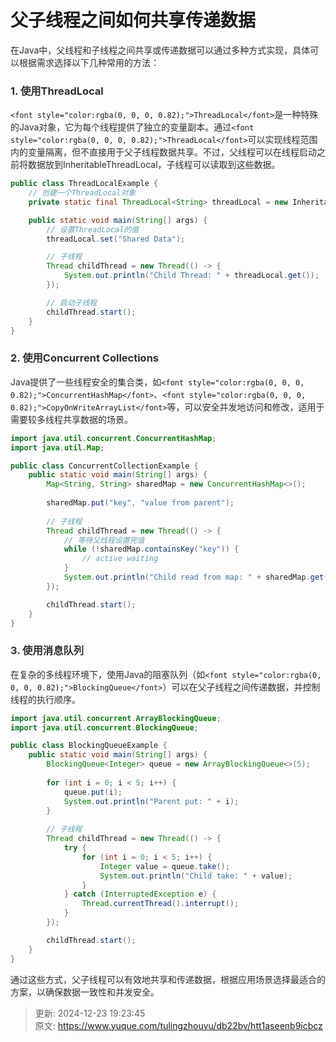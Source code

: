 # 父子线程之间如何共享传递数据

<font style="color:rgba(0, 0, 0, 0.82);">在Java中，父线程和子线程之间共享或传递数据可以通过多种方式实现，具体可以根据需求选择以下几种常用的方法：</font>

### <font style="color:rgba(0, 0, 0, 0.82);">1. 使用ThreadLocal</font>
`<font style="color:rgba(0, 0, 0, 0.82);">ThreadLocal</font>`<font style="color:rgba(0, 0, 0, 0.82);">是一种特殊的Java对象，它为每个线程提供了独立的变量副本。通过</font>`<font style="color:rgba(0, 0, 0, 0.82);">ThreadLocal</font>`<font style="color:rgba(0, 0, 0, 0.82);">可以实现线程范围内的变量隔离，但不直接用于父子线程数据共享。不过，父线程可以在线程启动之前将数据放到InheritableThreadLocal，子线程可以读取到这些数据。</font>

```java
public class ThreadLocalExample {  
    // 创建一个ThreadLocal对象  
    private static final ThreadLocal<String> threadLocal = new InheritableThreadLocal（）;  

    public static void main(String[] args) {  
        // 设置ThreadLocal的值  
        threadLocal.set("Shared Data");  

        // 子线程  
        Thread childThread = new Thread(() -> {  
            System.out.println("Child Thread: " + threadLocal.get());  
        });  

        // 启动子线程  
        childThread.start();  
    }  
}
```

### <font style="color:rgba(0, 0, 0, 0.82);">2. 使用Concurrent Collections</font>
<font style="color:rgba(0, 0, 0, 0.82);">Java提供了一些线程安全的集合类，如</font>`<font style="color:rgba(0, 0, 0, 0.82);">ConcurrentHashMap</font>`<font style="color:rgba(0, 0, 0, 0.82);">、</font>`<font style="color:rgba(0, 0, 0, 0.82);">CopyOnWriteArrayList</font>`<font style="color:rgba(0, 0, 0, 0.82);">等，可以安全并发地访问和修改，适用于需要较多线程共享数据的场景。</font>

```java
import java.util.concurrent.ConcurrentHashMap;  
import java.util.Map;  

public class ConcurrentCollectionExample {  
    public static void main(String[] args) {  
        Map<String, String> sharedMap = new ConcurrentHashMap<>();  
       
        sharedMap.put("key", "value from parent");  
       
        // 子线程  
        Thread childThread = new Thread(() -> {  
            // 等待父线程设置完值  
            while (!sharedMap.containsKey("key")) {  
                // active waiting  
            }  
            System.out.println("Child read from map: " + sharedMap.get("key"));  
        });  

        childThread.start();  
    }  
}
```

### <font style="color:rgba(0, 0, 0, 0.82);">3. 使用消息队列</font>
<font style="color:rgba(0, 0, 0, 0.82);">在复杂的多线程环境下，使用Java的阻塞队列（如</font>`<font style="color:rgba(0, 0, 0, 0.82);">BlockingQueue</font>`<font style="color:rgba(0, 0, 0, 0.82);">）可以在父子线程之间传递数据，并控制线程的执行顺序。</font>

```java
import java.util.concurrent.ArrayBlockingQueue;  
import java.util.concurrent.BlockingQueue;  

public class BlockingQueueExample {  
    public static void main(String[] args) {  
        BlockingQueue<Integer> queue = new ArrayBlockingQueue<>(5);  
        
        for (int i = 0; i < 5; i++) {  
            queue.put(i);  
            System.out.println("Parent put: " + i);  
        }  
           
        // 子线程  
        Thread childThread = new Thread(() -> {  
            try {  
                for (int i = 0; i < 5; i++) {  
                    Integer value = queue.take();  
                    System.out.println("Child take: " + value);  
                }  
            } catch (InterruptedException e) {  
                Thread.currentThread().interrupt();  
            }  
        });  

        childThread.start();  
    }  
}
```

<font style="color:rgba(0, 0, 0, 0.82);">通过这些方式，父子线程可以有效地共享和传递数据，根据应用场景选择最适合的方案，以确保数据一致性和并发安全。</font>



> 更新: 2024-12-23 19:23:45  
> 原文: <https://www.yuque.com/tulingzhouyu/db22bv/htt1aseenb9icbcz>